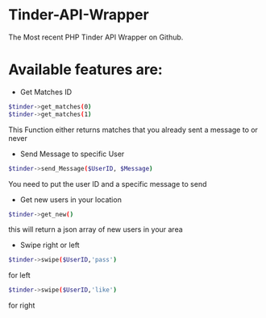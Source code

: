 # Tinder-API-Wrapper


The Most recent PHP Tinder API Wrapper on Github.

# Available features are:
- Get Matches ID

```sh
$tinder->get_matches(0)
$tinder->get_matches(1)
```
This Function either returns matches that you already sent a message to or never

- Send Message to specific User

```sh
$tinder->send_Message($UserID, $Message)
```
You need to put the user ID and a specific message to send

- Get new users in your location
```sh
$tinder->get_new()
```
this will return a json array of new users in your area

- Swipe right or left
```sh
$tinder->swipe($UserID,'pass')
```
for left
```sh
$tinder->swipe($UserID,'like')
```
for right
